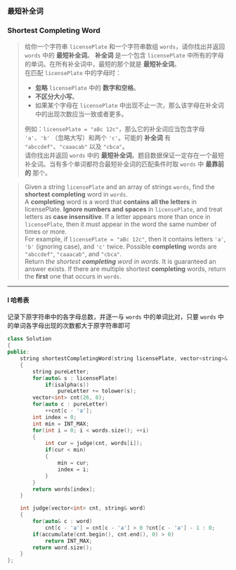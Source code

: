 ### 最短补全词
### Shortest Completing Word

> 给你一个字符串 `licensePlate` 和一个字符串数组 `words`，请你找出并返回 `words` 中的 **最短补全词**。 
> **补全词** 是一个包含 `licensePlate` 中所有的字母的单词。在所有补全词中，最短的那个就是 **最短补全词**。  
> 在匹配 `licensePlate` 中的字母时：  
> - **忽略** `licensePlate` 中的 **数字和空格**。  
> - **不区分大小写**。  
> - 如果某个字母在 `licensePlate` 中出现不止一次，那么该字母在补全词中的出现次数应当一致或者更多。  
> 
> 例如：`licensePlate = "aBc 12c"`，那么它的补全词应当包含字母 `'a'`、`'b'` （忽略大写）和两个 `'c'`。可能的 **补全词** 有 `"abccdef"`、`"caaacab"` 以及 `"cbca"`。  
> 请你找出并返回 `words` 中的 **最短补全词**。题目数据保证一定存在一个最短补全词。当有多个单词都符合最短补全词的匹配条件时取 `words` 中 **最靠前的** 那个。  

> Given a string `licensePlate` and an array of strings `words`, find the **shortest completing** word in `words`.  
> A **completing** word is a word that **contains all the letters** in licensePlate. **Ignore numbers and spaces** in `licensePlate`, and treat letters as **case insensitive**. If a letter appears more than once in `licensePlate`, then it must appear in the word the same number of times or more.  
> For example, if `licensePlate = "aBc 12c"`, then it contains letters `'a'`, `'b'` (ignoring case), and `'c'` twice. Possible **completing** words are `"abccdef"`, `"caaacab"`, and `"cbca"`.  
> Return *the shortest **completing** word in words*. It is guaranteed an answer exists. If there are multiple shortest **completing** words, return the **first** one that occurs in `words`.  

----------

#### I 哈希表

记录下原字符串中的各字母总数，并逐一与 `words` 中的单词比对，只要 `words` 中的单词各字母出现的次数都大于原字符串即可  

```cpp
class Solution 
{
public:
    string shortestCompletingWord(string licensePlate, vector<string>& words) 
    {
        string pureLetter;
        for(auto& s : licensePlate)
            if(isalpha(s))
                pureLetter += tolower(s);
        vector<int> cnt(26, 0);
        for(auto c : pureLetter)
            ++cnt[c - 'a'];
        int index = 0;
        int min = INT_MAX;
        for(int i = 0; i < words.size(); ++i)
        {
            int cur = judge(cnt, words[i]);
            if(cur < min)
            {
                min = cur;
                index = i;
            }
        }
        return words[index];
    }

    int judge(vector<int> cnt, string& word)
    {
        for(auto& c : word)
            cnt[c - 'a'] = cnt[c - 'a'] > 0 ?cnt[c - 'a'] - 1 : 0;
        if(accumulate(cnt.begin(), cnt.end(), 0) > 0)
            return INT_MAX;
        return word.size();
    }
};
```
